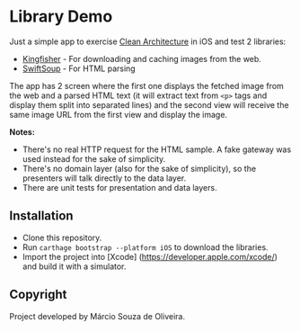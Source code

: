 # Library Demo

Just a simple app to exercise [Clean Architecture](https://blog.cleancoder.com/uncle-bob/2012/08/13/the-clean-architecture.html) in iOS and test 2 libraries: 

- [Kingfisher](https://github.com/onevcat/Kingfisher) - For downloading and caching images from the web.
- [SwiftSoup](https://github.com/scinfu/SwiftSoup) - For HTML parsing

The app has 2 screen where the first one displays the fetched image from the web and a parsed HTML text (it will extract text from `<p>` tags and display them split into separated lines) and the second view will receive the same image URL from the first view and display the image.

**Notes:**
- There's no real HTTP request for the HTML sample. A fake gateway was used instead for the sake of simplicity.
- There's no domain layer (also for the sake of simplicity), so the presenters will talk directly to the data layer.
- There are unit tests for presentation and data layers.

## Installation

- Clone this repository.
- Run `carthage bootstrap --platform iOS` to download the libraries.
- Import the project into [Xcode]
(https://developer.apple.com/xcode/) and build it with a simulator.

## Copyright

Project developed by Márcio Souza de Oliveira.
